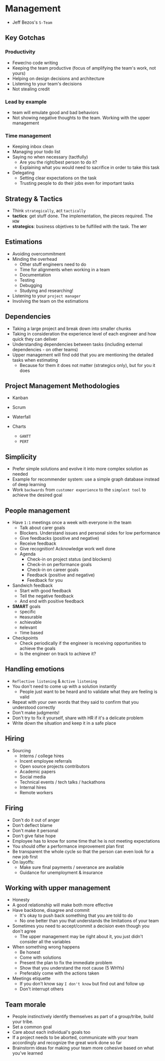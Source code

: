 # Management

- Jeff Bezos's `S-Team`

## Key Gotchas

### Productivity

- Fewer/no code writing
- Keeping the team productive (focus of amplifying the team's work, not yours)
- Helping on design decisions and architecture
- Listening to your team's decisions
- Not stealing credit

### Lead by example

- team will emulate good and bad behaviors
- Not showing negative thoughts to the team. Working with the upper management

### Time management

- Keeping inbox clean
- Managing your todo list
- Saying no when necessary (tactfully)
  - Are you the right/best person to do it?
  - Explaining what you would need to sacrifice in order to take this task
- Delegating
  - Setting clear expectations on the task
  - Trusting people to do their jobs even for important tasks

## Strategy & Tactics

- Think `strategically`, act `tactically`
- **tactics**: get stuff done. The implementation, the pieces required. The `HOW`
- **strategics**: business objetives to be fulfilled with the task. The `WHY`

## Estimations

- Avoiding overcommitment
- Minding the overhead
  - Other stuff engineers need to do
  - Time for alignments when working in a team
  - Documentation
  - Testing
  - Debugging
  - Studying and researching!
- Listening to your `project manager`
- Involving the team on the estimations

## Dependencies

- Taking a large project and break down into smaller chunks
- Taking in consideration the experience level of each engineer and how quick they can deliver
- Understanding dependencies between tasks (including external dependencies - on other teams)
- Upper management will find odd that you are mentioning the detailed tasks when estimating
  - Because for them it does not matter (strategics only), but for you it does

## Project Management Methodologies

- Kanban
- Scrum
- Waterfall

- Charts
  - `GANTT`
  - `PERT`

## Simplicity

- Prefer simple solutions and evolve it into more complex solution as needed
- Example for recommender system: use a simple graph database instead of deep learning
- Work `backwards` from `customer experience` to the `simplest tool` to achieve the desired goal

## People management

- Have `1:1` meetings once a week with everyone in the team
  - Talk about carer goals
  - Blockers. Understand issues and personal sides for low performance
  - Give feedbacks (positive and negative)
  - Receive feedback
  - Give recognition! Acknowledge work well done
  - Agenda
    - Check-in on project status (and blockers)
    - Check-in on performance goals
    - Check-in on career goals
    - Feedback (positive and negative)
    - Feedback for you
- Sandwich feedback
  - Start with good feedback
  - Tell the negative feedback
  - And end with positive feedback
- **SMART** goals
  - `S`pecific
  - `M`easurable
  - `A`chievable
  - `R`elevant
  - `T`ime based
- Checkpoints
  - Check periodically if the engineer is receiving opportunities to achieve the goals
  - Is the engineer on track to achieve it?

## Handling emotions

- `Reflective listening` & `Active listening`
- You don't need to come up with a solution instantly
  - People just want to be heard and to validate what they are feeling is valid
- Repeat with your own words that they said to confirm that you understood correctly
- Don't make judgments!
- Don't try to fix it yourself, share with HR if it's a delicate problem
- Write down the situation and keep it in a safe place

## Hiring

- Sourcing
  - Interns / college hires
  - Incent employee referrals
  - Open source projects contributors
  - Academic papers
  - Social media
  - Technical events / tech talks / hackathons
  - Internal hires
  - Remote workers

## Firing

- Don't do it out of anger
- Don't deflect blame
- Don't make it personal
- Don't give false hope
- Employee has to know for some time that he is not meeting expectations
- You should offer a performance improvement plan first
- Be transparent the whole cycle so that the person can even look for a new job first
- On layoffs:
  - Make sure final payments / severance are available
  - Guidance for unemployment & insurance

## Working with upper management

- Honesty
- A good relationship will make both more effective
- Have backbone, disagree and commit
  - It's okay to push back something that you are told to do
  - No one better than you that understands the limitations of your team
- Sometimes you need to accept/commit a decision even though you don't agree
  - The upper management may be right about it, you just didn't consider all the variables
- When something wrong happens
  - Be honest
  - Come with solutions
  - Present the plan to fix the immediate problem
  - Show that you understand the root cause (5 WHYs)
  - Preferably come with the actions taken
- Meetings etiquette
  - If you don't know say `I don't know` but find out and follow up
  - Don't interrupt others

## Team morale

- People instinctively identify themselves as part of a group/tribe, build your tribe.
- Set a common goal
- Care about each individual's goals too
- If a project needs to be aborted, communicate with your team accordingly and recognize the great work done so far
- Brainstorm ideas for making your team more cohesive based on what you've learned
